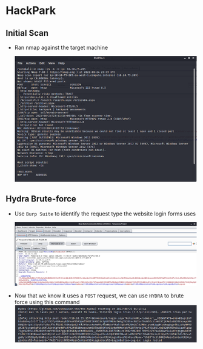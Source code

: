 # HackPark

## Initial Scan

- Ran nmap against the target machine

    ![Nmap Scan](screenshots/2022-08-24-16-52-09.png)

## Hydra Brute-force

- Use `Burp Suite` to identify the request type the website login forms uses

    ![Burp Suite](screenshots/2022-08-24-16-53-20.png)

- Now that we know it uses a `POST` request, we can use `HYDRA` to brute force using this command
  ![Hydra Brute Force](screenshots/2022-08-24-21-44-31.png)

  